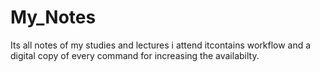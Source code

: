 # My_Notes
Its all notes of my studies and lectures i attend itcontains workflow and a digital copy of every command for increasing the availabilty.
